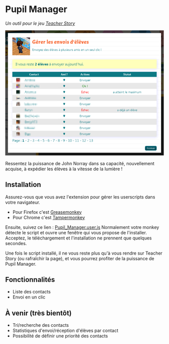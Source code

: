 # Pupil Manager

*Un outil pour le jeu [Teacher Story](http://teacher-story.com)*

![Capture](capture.png)

Ressentez la puissance de John Norray dans sa capacité, nouvellement acquise,
à expédier les élèves à la vitesse de la lumière !

## Installation

Assurez-vous que vous avez l'extension pour gérer les userscripts dans
votre navigateur.

* Pour Firefox c'est [Greasemonkey](https://addons.mozilla.org/en-US/firefox/addon/greasemonkey/)
* Pour Chrome c'est [Tampermonkey](https://chrome.google.com/webstore/detail/tampermonkey/dhdgffkkebhmkfjojejmpbldmpobfkfo)

Ensuite, suivez ce lien : [Pupil_Manager.user.js](https://raw.githubusercontent.com/Watilin/Pupil-Manager/master/Pupil_Manager.user.js)
Normalement votre monkey détecte le script et ouvre une fenêtre qui vous
propose de l'installer. Acceptez, le téléchargement et l'installation ne
prennent que quelques secondes.

Une fois le script installé, il ne vous reste plus qu'à vous rendre sur
Teacher Story (ou rafraîchir la page), et vous pourrez profiter de la
puissance de Pupil Manager.

## Fonctionnalités

* Liste des contacts
* Envoi en un clic

## À venir (très bientôt)

* Tri/recherche des contacts
* Statistiques d'envoi/réception d'élèves par contact
* Possibilité de définir une priorité des contacts
